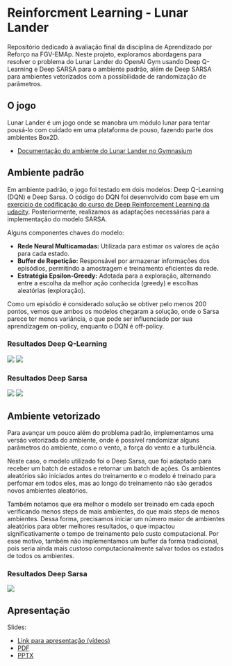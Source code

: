 # Reinforcment Learning - Lunar Lander

Repositório dedicado à avaliação final da disciplina de Aprendizado por Reforço na FGV-EMAp. Neste projeto, exploramos abordagens para resolver o problema do Lunar Lander do OpenAI Gym usando Deep Q-Learning e Deep SARSA para o ambiente padrão, além de Deep SARSA para ambientes vetorizados com a possibilidade de randomização de parâmetros.

## O jogo
Lunar Lander é um jogo onde se manobra um módulo lunar para tentar pousá-lo com cuidado em uma plataforma de pouso, fazendo parte dos ambientes Box2D.
  - [Documentação do ambiente do Lunar Lander no Gymnasium](https://gymnasium.farama.org/environments/box2d/lunar_lander/)

## Ambiente padrão
Em ambiente padrão, o jogo foi testado em dois modelos: Deep Q-Learning (DQN) e Deep Sarsa. 
O código do DQN foi desenvolvido com base em um [exercício de codificação do curso de Deep Reinforcement Learning da udacity](https://goodboychan.github.io/python/reinforcement_learning/pytorch/udacity/2021/05/07/DQN-LunarLander.html). Posteriormente, realizamos as adaptações necessárias para a implementação do modelo SARSA.

Alguns componentes chaves do modelo:
- **Rede Neural Multicamadas:** Utilizada para estimar os valores de ação para cada estado.
- **Buffer de Repetição:** Responsável por armazenar informações dos episódios, permitindo a amostragem e treinamento eficientes da rede.
- **Estratégia Epsilon-Greedy:** Adotada para a exploração, alternando entre a escolha da melhor ação conhecida (greedy) e escolhas aleatórias (exploração).

Como um episódio é considerado solução se obtiver pelo menos 200 pontos, vemos que ambos os modelos chegaram a solução, onde o Sarsa parece ter menos variância, o que pode ser influenciado por sua aprendizagem on-policy, enquanto o DQN é off-policy.

### Resultados Deep Q-Learning


<img src="./Ambiente padrão/results/output_dqn.png">

<img src="./Ambiente padrão/results/dqn.gif">



### Resultados Deep Sarsa

<img src="./Ambiente padrão/results/output_sarsa.png">

<img src="./Ambiente padrão/results/dqn.gif">



## Ambiente vetorizado

Para avançar um pouco além do problema padrão, implementamos uma versão vetorizada do ambiente, onde é possível randomizar alguns parâmetros do ambiente, como o vento, a força do vento e a turbulência.

Neste caso, o modelo utilizado foi o Deep Sarsa, que foi adaptado para receber um batch de estados e retornar um batch de ações. Os ambientes aleatórios são iniciados antes do treinamento e o modelo é treinado para perfomar em todos eles, mas ao longo do treinamento não são gerados novos ambientes aleatórios. 

Também notamos que era melhor o modelo ser treinado em cada epoch verificando menos steps de mais ambientes, do que mais steps de menos ambientes. Dessa forma, precisamos iniciar um número maior de ambientes aleatórios para obter melhores resultados, o que impactou significativamente o tempo de treinamento pelo custo computacional. Por esse motivo, também não implementamos um buffer da forma tradicional, pois seria ainda mais custoso computacionalmente salvar todos os estados de todos os ambientes.

### Resultados Deep Sarsa
<img src="./video/LunarLander-sarsa-random-envs.gif">

## Apresentação

Slides:

* [Link para apresentação (vídeos)](https://www.canva.com/design/DAFz5JrqS-U/wHmw9U4I9vsFlbghCVAvqA/view?utm_content=DAFz5JrqS-U&utm_campaign=designshare&utm_medium=link&utm_source=editor)
* [PDF](./slides/lunar_lander_presentation.pdf)
* [PPTX](./slides/lunar_lander_presentation.pptx)




